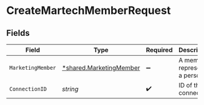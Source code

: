 # CreateMartechMemberRequest


## Fields

| Field                                                                    | Type                                                                     | Required                                                                 | Description                                                              |
| ------------------------------------------------------------------------ | ------------------------------------------------------------------------ | ------------------------------------------------------------------------ | ------------------------------------------------------------------------ |
| `MarketingMember`                                                        | [*shared.MarketingMember](../../../pkg/models/shared/marketingmember.md) | :heavy_minus_sign:                                                       | A member represents a person                                             |
| `ConnectionID`                                                           | *string*                                                                 | :heavy_check_mark:                                                       | ID of the connection                                                     |